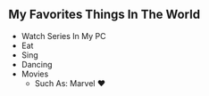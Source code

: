 ## My Favorites Things In The World
* Watch Series In My PC
* Eat
* Sing
* Dancing
* Movies
  * Such As: Marvel :heart:
